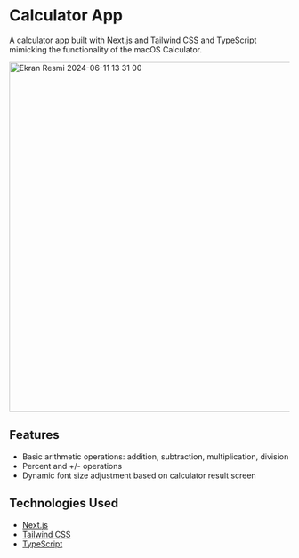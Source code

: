 # Calculator App

A calculator app built with Next.js and Tailwind CSS and TypeScript mimicking the functionality of the macOS Calculator.

<img width="630" alt="Ekran Resmi 2024-06-11 13 31 00" src="https://github.com/elinoza/calculator/assets/72200043/2e266e3e-0432-4b35-be29-ead69af5f520">

## Features

- Basic arithmetic operations: addition, subtraction, multiplication, division
- Percent and +/- operations
- Dynamic font size adjustment based on calculator result screen

## Technologies Used

- [Next.js](https://nextjs.org/)
- [Tailwind CSS](https://tailwindcss.com/)
- [TypeScript](https://www.typescriptlang.org/)
